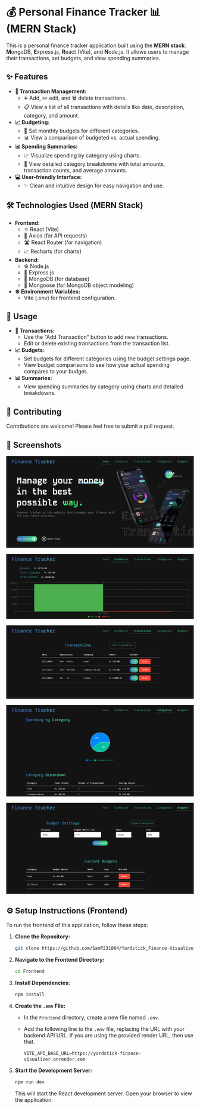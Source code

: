 # 💰 Personal Finance Tracker 📊 (MERN Stack)

This is a personal finance tracker application built using the **MERN stack**: **M**ongoDB, **E**xpress.js, **R**eact (Vite), and **N**ode.js. It allows users to manage their transactions, set budgets, and view spending summaries.

## ✨ Features

-   **🧾 Transaction Management:**
    -   ➕ Add, ✏️ edit, and 🗑️ delete transactions.
    -   📋 View a list of all transactions with details like date, description, category, and amount.
-   **📈 Budgeting:**
    -   📅 Set monthly budgets for different categories.
    -   📊 View a comparison of budgeted vs. actual spending.
-   **📊 Spending Summaries:**
    -   📈 Visualize spending by category using charts.
    -   🧾 View detailed category breakdowns with total amounts, transaction counts, and average amounts.
-   **💻 User-friendly Interface:**
    -   ✨ Clean and intuitive design for easy navigation and use.

## 🛠️ Technologies Used (MERN Stack)

-   **Frontend:**
    -   ⚛️ React (Vite)
    -   📡 Axios (for API requests)
    -   🛣️ React Router (for navigation)
    -   📈 Recharts (for charts)
-   **Backend:**
    -   ⚙️ Node.js
    -   🚀 Express.js
    -   💾 MongoDB (for database)
    -   🐘 Mongoose (for MongoDB object modeling)
-   **⚙️ Environment Variables:**
    -   Vite (.env) for frontend configuration.

## 🚀 Usage

-   **🧾 Transactions:**
    -   Use the "Add Transaction" button to add new transactions.
    -   Edit or delete existing transactions from the transaction list.
-   **📈 Budgets:**
    -   Set budgets for different categories using the budget settings page.
    -   View budget comparisons to see how your actual spending compares to your budget.
-   **📊 Summaries:**
    -   View spending summaries by category using charts and detailed breakdowns.

## 🤝 Contributing

Contributions are welcome! Please feel free to submit a pull request.

## 📸 Screenshots

![alt text](Frontend/Images_Used/ScreenShots/1.png)

![alt text](Frontend/Images_Used/ScreenShots/2.png)

![alt text](Frontend/Images_Used/ScreenShots/3.png)

![alt text](Frontend/Images_Used/ScreenShots/4.png)

![alt text](Frontend/Images_Used/ScreenShots/5.png)

## ⚙️ Setup Instructions (Frontend)

To run the frontend of this application, follow these steps:

1.  **Clone the Repository:**

    ```bash
    git clone https://github.com/SamP231004/Yardstick_Finance-Visualizer
    ```

2.  **Navigate to the Frontend Directory:**

    ```bash
    cd Frontend
    ```

3.  **Install Dependencies:**

    ```bash
    npm install
    ```

4.  **Create the `.env` File:**

    * In the `Frontend` directory, create a new file named `.env`.
    * Add the following line to the `.env` file, replacing the URL with your backend API URL. If you are using the provided render URL, then use that.

        ```
        VITE_API_BASE_URL=https://yardstick-finance-visualizer.onrender.com
        ```

5.  **Start the Development Server:**

    ```bash
    npm run dev
    ```

    This will start the React development server. Open your browser to view the application.